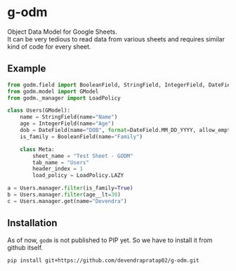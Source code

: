 # g-odm

Object Data Model for Google Sheets.\
It can be very tedious to read data from various sheets and requires similar kind of code for every sheet.

## Example

```python
from godm.field import BooleanField, StringField, IntegerField, DateField
from godm.model import GModel
from godm._manager import LoadPolicy

class Users(GModel):
    name = StringField(name="Name")
    age = IntegerField(name="Age")
    dob = DateField(name="DOB", format=DateField.MM_DD_YYYY, allow_empty=True, default_val="01/01/2010")
    is_family = BooleanField(name="Family")

    class Meta:
        sheet_name = "Test Sheet - GODM"
        tab_name = "Users"
        header_index = 1
        load_policy = LoadPolicy.LAZY

a = Users.manager.filter(is_family=True)
b = Users.manager.filter(age__lt=30)
c = Users.manager.get(name="Devendra")
```

## Installation

As of now, `godm` is not published to PIP yet. So we have to install it from github itself.

```sh
pip install git+https://github.com/devendrapratap02/g-odm.git
```
